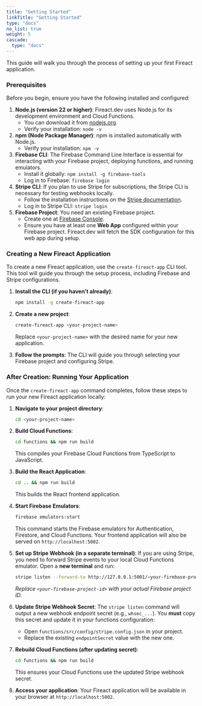 ```yaml
---
title: "Getting Started"
linkTitle: "Getting Started"
type: "docs"
no_list: true
weight: 5
cascade:
  type: "docs"
---
```


This guide will walk you through the process of setting up your first Fireact application.

### Prerequisites

Before you begin, ensure you have the following installed and configured:

1.  **Node.js (version 22 or higher)**: Fireact.dev uses Node.js for its development environment and Cloud Functions.
    *   You can download it from [nodejs.org](https://nodejs.org/).
    *   Verify your installation: `node -v`
2.  **npm (Node Package Manager)**: npm is installed automatically with Node.js.
    *   Verify your installation: `npm -v`
3.  **Firebase CLI**: The Firebase Command Line Interface is essential for interacting with your Firebase project, deploying functions, and running emulators.
    *   Install it globally: `npm install -g firebase-tools`
    *   Log in to Firebase: `firebase login`
4.  **Stripe CLI**: If you plan to use Stripe for subscriptions, the Stripe CLI is necessary for testing webhooks locally.
    *   Follow the installation instructions on the [Stripe documentation](https://stripe.com/docs/stripe-cli).
    *   Log in to Stripe CLI: `stripe login`
5.  **Firebase Project**: You need an existing Firebase project.
    *   Create one at [Firebase Console](https://console.firebase.google.com/).
    *   Ensure you have at least one **Web App** configured within your Firebase project. Fireact.dev will fetch the SDK configuration for this web app during setup.

### Creating a New Fireact Application

To create a new Fireact application, use the `create-fireact-app` CLI tool. This tool will guide you through the setup process, including Firebase and Stripe configurations.

1.  **Install the CLI (if you haven't already)**:
    ```bash
    npm install -g create-fireact-app
    ```

2.  **Create a new project**:
    ```bash
    create-fireact-app <your-project-name>
    ```
    Replace `<your-project-name>` with the desired name for your new application.

3.  **Follow the prompts**: The CLI will guide you through selecting your Firebase project and configuring Stripe.

### After Creation: Running Your Application

Once the `create-fireact-app` command completes, follow these steps to run your new Fireact application locally:

1.  **Navigate to your project directory**:
    ```bash
    cd <your-project-name>
    ```

2.  **Build Cloud Functions**:
    ```bash
    cd functions && npm run build
    ```
    This compiles your Firebase Cloud Functions from TypeScript to JavaScript.

3.  **Build the React Application**:
    ```bash
    cd .. && npm run build
    ```
    This builds the React frontend application.

4.  **Start Firebase Emulators**:
    ```bash
    firebase emulators:start
    ```
    This command starts the Firebase emulators for Authentication, Firestore, and Cloud Functions. Your frontend application will also be served on `http://localhost:5002`.

5.  **Set up Stripe Webhook (in a separate terminal)**:
    If you are using Stripe, you need to forward Stripe events to your local Cloud Functions emulator. Open a **new terminal** and run:
    ```bash
    stripe listen --forward-to http://127.0.0.1:5001/<your-firebase-project-id>/us-central1/stripeWebhook
    ```
    *Replace `<your-firebase-project-id>` with your actual Firebase project ID.*

6.  **Update Stripe Webhook Secret**:
    The `stripe listen` command will output a new webhook endpoint secret (e.g., `whsec_...`). You **must** copy this secret and update it in your functions configuration:
    *   Open `functions/src/config/stripe.config.json` in your project.
    *   Replace the existing `endpointSecret` value with the new one.

7.  **Rebuild Cloud Functions (after updating secret)**:
    ```bash
    cd functions && npm run build
    ```
    This ensures your Cloud Functions use the updated Stripe webhook secret.

8.  **Access your application**:
    Your Fireact application will be available in your browser at `http://localhost:5002`.

